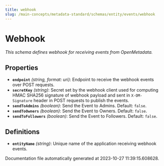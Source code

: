 ```yaml
---
title: webhook
slug: /main-concepts/metadata-standard/schemas/entity/events/webhook
---
```


# Webhook

*This schema defines webhook for receiving events from OpenMetadata.*

## Properties

- **`endpoint`** *(string, format: uri)*: Endpoint to receive the webhook events over POST requests.
- **`secretKey`** *(string)*: Secret set by the webhook client used for computing HMAC SHA256 signature of webhook payload and sent in `X-OM-Signature` header in POST requests to publish the events.
- **`sendToAdmins`** *(boolean)*: Send the Event to Admins. Default: `false`.
- **`sendToOwners`** *(boolean)*: Send the Event to Owners. Default: `false`.
- **`sendToFollowers`** *(boolean)*: Send the Event to Followers. Default: `false`.
## Definitions

- <a id="definitions/entityName"></a>**`entityName`** *(string)*: Unique name of the application receiving webhook events.


Documentation file automatically generated at 2023-10-27 11:39:15.608628.
